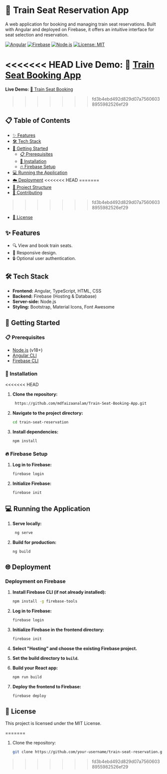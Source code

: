# 🚆 Train Seat Reservation App

A web application for booking and managing train seat reservations. Built with Angular and deployed on Firebase, it offers an intuitive interface for seat selection and reservation.

[![Angular](https://img.shields.io/badge/Angular-v18-red)](https://angular.io/)
[![Firebase](https://img.shields.io/badge/Firebase-Hosting-orange)](https://firebase.google.com/)
[![Node.js](https://img.shields.io/badge/Node.js-v18-green)](https://nodejs.org/)
[![License: MIT](https://img.shields.io/badge/License-MIT-blue.svg)](https://opensource.org/licenses/MIT)

<<<<<<< HEAD
**Live Demo:** 🚀 [Train Seat Booking App](https://train-seat-booking.web.app/)
=======
**Live Demo:** [🚀 Train Seat Booking](https://train-seat-booking.web.app/)
>>>>>>> fd3b4ebd492d829d07a75606038955982526ef29

## 📋 Table of Contents

- [✨ Features](#-features)
- [🛠 Tech Stack](#-tech-stack)
- [🚀 Getting Started](#-getting-started)
  - [📋 Prerequisites](#-prerequisites)
  - [🔧 Installation](#-installation)
  - [🔥 Firebase Setup](#-firebase-setup)
- [💻 Running the Application](#-running-the-application)
- [☁️ Deployment](#-deployment)
<<<<<<< HEAD
=======
- [📂 Project Structure](#-project-structure)
- [🤝 Contributing](#-contributing)
>>>>>>> fd3b4ebd492d829d07a75606038955982526ef29
- [📄 License](#-license)

## ✨ Features

- 🔍 View and book train seats.
- 📱 Responsive design.
- 🔒 Optional user authentication.

## 🛠 Tech Stack

- **Frontend:** Angular, TypeScript, HTML, CSS
- **Backend:** Firebase (Hosting & Database)
- **Server-side:** Node.js
- **Styling:** Bootstrap, Material Icons, Font Awesome

## 🚀 Getting Started

### 📋 Prerequisites

- [Node.js](https://nodejs.org/en/) (v18+)
- [Angular CLI](https://angular.io/cli)
- [Firebase CLI](https://firebase.google.com/docs/cli)

### 🔧 Installation

<<<<<<< HEAD
1. **Clone the repository:**
    ```bash
     https://github.com/mdfaizaanalam/Train-Seat-Booking-App.git

    ```
2. **Navigate to the project directory:**
    ```bash
    cd train-seat-reservation

    ```
3. **Install dependencies:**
    ```bash
    npm install
    ```


### 🔥 Firebase Setup

1. **Log in to Firebase:**
    ```bash
    firebase login

    ```
2. **Initialize Firebase:**
    ```bash
    firebase init
    ```

## 💻 Running the Application

1. **Serve locally:**
    ```bash
     ng serve

    ```
2. **Build for production:**
    ```bash
   ng build

    ```


## 🌐 Deployment

### Deployment on Firebase
1. **Install Firebase CLI (if not already installed):**
    ```bash
    npm install -g firebase-tools
    ```
2. **Log in to Firebase:**
    ```bash
    firebase login
    ```
3. **Initialize Firebase in the frontend directory:**
    ```bash
    firebase init
    ```
4. **Select "Hosting" and choose the existing Firebase project.**

5. **Set the build directory to `build`.**

6. **Build your React app:**
    ```bash
    npm run build
    ```
7. **Deploy the frontend to Firebase:**
    ```bash
    firebase deploy
    ```

## 📜 License
This project is licensed under the MIT License.

=======
1. Clone the repository:

   ```bash
   git clone https://github.com/your-username/train-seat-reservation.git
>>>>>>> fd3b4ebd492d829d07a75606038955982526ef29
